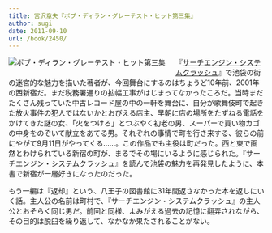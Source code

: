 ```yaml
---
title: 宮沢章夫『ボブ・ディラン・グレーテスト・ヒット第三集』
author: sugi
date: 2011-09-10
url: /book/2450/
---
```

<a href="http://www.amazon.co.jp/exec/obidos/ASIN/4103974044/chezsugi-22/ref=nosim/" name="amazletlink" target="_blank"><img src="http://i2.wp.com/ecx.images-amazon.com/images/I/51f2MOgYakL._SL160_.jpg?w=660" alt="ボブ・ディラン・グレーテスト・ヒット第三集" class="alignleft" style="float: left; margin: 0 20px 20px 0;" data-recalc-dims="1" /></a>

『[サーチエンジン・システムクラッシュ][1]』で池袋の街の迷宮的な魅力を描いた著者が、今回舞台にするのはちょうど10年前、2001年の西新宿だ。まだ税務署通りの拡幅工事がはじまってなかったころだ。当時まだたくさん残っていた中古レコード屋の中の一軒を舞台に、自分が歌舞伎町で起きた放火事件の犯人ではないかとおびえる店主、早朝に店の場所をたずねる電話をかけてきた謎の女、「火をつけろ」とつぶやく初老の男、スーパーで買い物カゴの中身をのぞいて献立をあてる男。それぞれの事情で町を行き来する、彼らの前にやがて9月11日がやってくる......。この作品でも主役は町だった。西と東で画然とわけられている新宿の町が、まるでその場にいるように感じられた。『サーチエンジン・システムクラッシュ』を読んで池袋の魅力を再発見したように、本書で新宿が一層好きになったのだった。

もう一編は『返却』という、八王子の図書館に31年間返さなかった本を返しにいく話。主人公の名前は町村で、『サーチエンジン・システムクラッシュ』の主人公とおそらく同じ男だ。前回と同様、よみがえる過去の記憶に翻弄されながら、その目的は脱臼を繰り返して、なかなか果たされることがない。


 [1]: http://asharpminor.com/book/20050205.html
